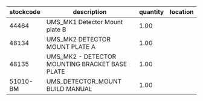 |stockcode|description|quantity|location|
|---------|-----------|--------|--------|
|44464|UMS_MK1 Detector Mount plate B|1.00||
|48134|UMS_MK2 DETECTOR MOUNT PLATE A|1.00||
|48135|UMS_MK2 - DETECTOR MOUNTING BRACKET BASE PLATE|1.00||
|51010-BM|UMS_DETECTOR_MOUNT BUILD MANUAL|1.00||
